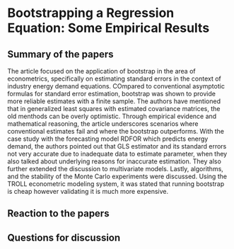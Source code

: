 # Bootstrapping a Regression Equation: Some Empirical Results
## Summary of the papers
The article focused on the application of bootstrap in the area of econometrics, specifically on estimating standard errors in the context of industry energy demand equations. COmpared to conventional asymptotic formulas for standard error estimation, bootstrap was shown to provide more reliable estimates with a finite sample. The authors have mentioned that in generalized least squares with estimated covariance matrices, the old menthods can be overly optimistic. Through empirical evidence and mathematical reasoning, the article underscores scenarios where conventional estimates fail and where the bootstrap outperforms. With the case study with the forecasting model RDFOR which predicts energy demand, the authors pointed out that GLS estimator and its standard errors not very accurate due to inadequate data to estimate parameter, when they also talked about underlying reasons for inaccurate estimation. They also further extended the discussion to multivariate models. Lastly, algorithms, and the stability of the Monte Carlo experiments were discussed. Using the TROLL econometric modeling system, it was stated that running bootstrap is cheap however validating it is much more expensive.

## Reaction to the papers

## Questions for discussion
